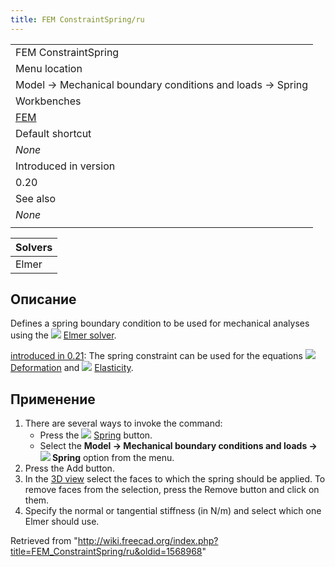 ```yaml
---
title: FEM ConstraintSpring/ru
---
```

|  |
| --- |
| FEM ConstraintSpring |
| Menu location |
| Model → Mechanical boundary conditions and loads → Spring |
| Workbenches |
| [FEM](/FEM_Workbench "FEM Workbench") |
| Default shortcut |
| *None* |
| Introduced in version |
| 0.20 |
| See also |
| *None* |
|  |

| Solvers |
| --- |
| Elmer |

## Описание

Defines a spring boundary condition to be used for mechanical analyses using the ![](/images/FEM_SolverElmer.svg) [Elmer solver](/FEM_SolverElmer "FEM SolverElmer").

[introduced in 0.21](/Release_notes_0.21 "Release notes 0.21"): The spring constraint can be used for the equations ![](/images/FEM_EquationDeformation.svg) [Deformation](/FEM_EquationDeformation "FEM EquationDeformation") and ![](/images/FEM_EquationElasticity.svg) [Elasticity](/FEM_EquationElasticity "FEM EquationElasticity").

## Применение

1. There are several ways to invoke the command:
   * Press the ![](/images/FEM_ConstraintSpring.svg) [Spring](/FEM_ConstraintSpring "FEM ConstraintSpring") button.
   * Select the **Model → Mechanical boundary conditions and loads → ![](/images/FEM_ConstraintSpring.svg) Spring** option from the menu.
2. Press the Add button.
3. In the [3D view](/3D_view "3D view") select the faces to which the spring should be applied. To remove faces from the selection, press the Remove button and click on them.
4. Specify the normal or tangential stiffness (in N/m) and select which one Elmer should use.

Retrieved from "<http://wiki.freecad.org/index.php?title=FEM_ConstraintSpring/ru&oldid=1568968>"